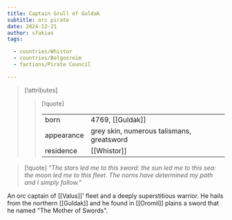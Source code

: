 ```yaml
---
title: Captain Grull of Guldak
subtitle: orc pirate
date: 2024-12-21
author: sfakias
tags:

  - countries/Whistor
  - countries/Belgosreim
  - factions/Pirate Council

---
```

> [!attributes]
> 
> > [!quote]
> >
> > | | |
> > | --- | --- |
> > | born | 4769, [[Guldak]] |
> > | appearance | grey skin, numerous talismans, greatsword |
> > | residence | [[Whistor]] |

> [!quote] 
> _"The stars led me to this sword: the sun led me to this sea: the moon led me to this fleet. The norns have determined my path and I simply follow."_

An orc captain of [[Valus]]' fleet and a deeply superstitious warrior. He hails from the northern [[Guldak]] and he found in [[Oromil]] plains a sword that he named "The Mother of Swords".